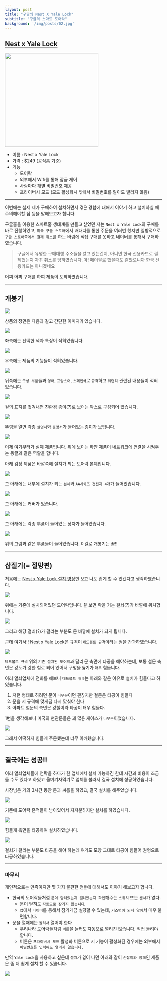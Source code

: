 ```yaml
---
layout: post
title: "구글의 Nest X Yale Lock"
subtitle: "구글의 스마트 도어락"
background: '/img/posts/02.jpg'
---
```



## [Nest x Yale Lock](https://store.google.com/us/product/nest_x_yale_lock?hl=en-US)

<img src="https://m.media-amazon.com/images/I/71Jg-ABCbXL._AC_SL1500_.jpg" width="300">

- 이름 : Nest x Yale Lock
- 가격 : $249 (공식홈 기준)
- 기능
    - 도어락
    - 외부에서 Wifi를 통해 잠금 제어
    - 사람마다 개별 비밀번호 제공
    - 프라이버시 모드 (모드 활성화시 밖에서 비밀번호를 알아도 열리지 않음)

---

이번에는 실제 제가 구매하여 설치하면서 겪은 경험에 대해서 이야기 하고 설치하실 때 주의해야할 점 등을 말해보고자 합니다.

구글홈을 이용한 스마트홈 생태계를 만들고 싶었던 저는 `Nest x Yale Lock`의 구매를 바로 진행하였고, `미국 구글 스토어`에서 배대지를 통한 주문을 여러번 했지만 일방적으로 `구글 스토어쪽에서 결제 취소`를 하는 바람에 직접 구매를 못하고 네이버를 통해서 구매하였습니다.

>구글에서 유명한 구매대행 주소들을 알고 있는건지, 아니면 한국 신용카드로 결제했는지 자꾸 취소를 당하였습니다. 아! 페이팔로 했을때도 같았으니까 한국 신용카드는 아니겠네요

어찌 어찌 구매를 하여 제품이 도착하였습니다.

---

## 개봉기

![](https://miro.medium.com/max/6048/1*sdwYpO8mM9zTNJmZ8vN42A.jpeg)

상품의 정면은 다음과 같고 간단한 이미지가 있습니다.

![](https://miro.medium.com/max/6048/1*R7S9mzqXVMo2216ub3x-uQ.jpeg)

좌측에는 선택한 색과 특징이 적혀있습니다.

![](https://miro.medium.com/max/6048/1*u5Mq-Xy1EJH_XVsagQ2_qw.jpeg)

우측에도 제품의 기능들이 적혀있습니다.

![](https://miro.medium.com/max/6048/1*j-xQVgk0WiHzuLmWjCxNMw.jpeg)

뒤쪽에는 `구성 부품`들과 `영어`, `프랑스어`, `스페인어`로 `규격`하고 `워런티` 관련된 내용들이 적혀 있습니다.


![](https://miro.medium.com/max/6048/1*RxKkqWsbj0I93Z1f66w_QA.jpeg)

겉의 표지를 벗겨내면 친환경 종이(?)로 보이는 박스로 구성되어 있습니다.

![](https://miro.medium.com/max/6048/1*6y-c4g_1uvO8EctIUUr_vA.jpeg)

뚜껑을 열면 각종 `설명서`와 `증명서`가 들어있는 종이가 보입니다.

![](https://miro.medium.com/max/6048/1*vSuCc7QpqpM-9pbI-gjZ7A.jpeg)

이제 여기부터가 실제 제품입니다. 위에 보이는 하얀 제품이 네트워크에 연결을 시켜주는 동글과 같은 역할을 합니다.

아래 검정 제품은 바깥쪽에 설치가 되는 도어락 본체입니다.

![](https://miro.medium.com/max/6048/1*L4JbUxh_Ziz3RrIPaotfmw.jpeg)

그 아래에는 내부에 설치가 되는 `본체`와 `AA사이즈 건전지 4개`가 들어있습니다.

![](https://miro.medium.com/max/6048/1*qVWOyDcgoZU3nzz8t4MoRg.jpeg)

그 아래에는 커버가 있습니다.

![](https://miro.medium.com/max/6048/1*3TTN-uKrmommOa-G_LUgBA.jpeg)

그 아래에는 각종 부품이 들어있는 상자가 들어있습니다.

![](https://miro.medium.com/max/6048/1*RKSYD3CfdQPk7ws8wqdRxA.jpeg)

위의 그림과 같은 부품들이 들어있습니다. 이걸로 개봉기는 끝!!

---

## 삽질기(= 절망편)

처음에는 [Nest x Yale Lock 설치 영상](https://youtu.be/_klxbeZ2SLc)만 보고 나도 쉽게 할 수 있겠다고 생각하였습니다.


![](https://miro.medium.com/max/6048/1*DUZ5u_939_1mImzjqrm5CA.jpeg)

위에는 기존에 설치되어있던 도어락입니다. 잘 보면 락을 거는 걸쇠(?)가 바깥에 위치합니다.

![](https://miro.medium.com/max/6048/1*ArcUTVW48Fy4jrnUJGk4tA.jpeg)

그리고 해당 걸쇠(?)가 걸리는 부분도 문 바깥에 설치가 되게 됩니다.

근데 여기서!! Nest x Yale Lock은 규격이 `데드볼트 규격`이라는 점을 간과하였습니다.

![](https://i5.walmartimages.com/asr/42e17692-5cd1-4e86-bf99-2364a29db303_1.55b97aa9f68caf7b300a3d82e3350b2f.jpeg?odnHeight=612&odnWidth=612&odnBg=FFFFFF)

`데드볼트 규격` 위의 `기존 설치된 도어락`과 달리 문 측면에 타공을 해야하는데, 보통 철문 측면은 강도가 강한 철로 되어 있어서 구멍을 뚫기가 `매우` 힘듭니다.

여러 열쇠업체에 전화를 해보니 `데드볼트 형태`는 아래와 같은 이유로 설치가 힘들다고 하였습니다.

1. 저런 형태로 하려면 문이 `나무문`이면 괜찮지만 철문은 타공이 힘들다
2. 문을 저 규격에 맞게끔 다시 맞춰야 한다
3. 아파트 철문의 측면은 강철이라 타공이 매우 힘들다.


1번을 생각해보니 미국의 현관문들은 꽤 많은 케이스가 `나무문`이었습니다.

![](https://st.hzcdn.com/simgs/pictures/exteriors/fiberglass-and-steel-doors-us-door-and-more-inc-img~ffc1c59a004f54e0_4-8381-1-35bf21d.jpg)

그래서 어떡하지 힘들게 주문했는데 너무 아까웠습니다.

---

## 결국에는 성공!!

여러 열쇠업체들에 연락을 하다가 한 업체에서 설치 가능하긴 한데 시간과 비용이 조금 들 수도 있다고 하였고 울며겨자먹기로 업체를 불러서 결국 설치에 성공하였습니다.

사장님은 거의 3시간 동안 문과 씨름을 하였고, 결국 설치를 해주었습니다.

![](https://miro.medium.com/max/6048/1*xSWCQv8TAYU5I9XNLYELew.jpeg)

기존에 도어락 흔적들이 남아있어서 지저분하지만 설치를 하였습니다.

![](https://miro.medium.com/max/6048/1*1UJRofq6l1iDCY4HsPGYIQ.jpeg)

힘들게 측면을 타공하여 설치하였습니다.

![](https://miro.medium.com/max/1400/1*SoCN36eCfPLi2VE8thUQzg.jpeg)

걸쇠가 걸리는 부분도 타공을 해야 하는데 여기도 모양 그대로 타공이 힘들어 원형으로 타공하였습니다.

---

### 마무리

개인적으로는 만족이지만 몇 가지 불편한 점들에 대해서도 이야기 해보고자 합니다.

- 한국의 도어락들처럼 `문이 닫혀있는지 열려있는지 확인`해주는 `스위치` 또는 `센서`가 없다.
    - 문이 닫혀도 `자동으로 잠기지 않습니다`.
    - `앱`에서 `타이머`를 통해서 잠기게끔 설정할 수 있는데, `커스텀이 되지 않아`서 매우 불편합니다.
- 문을 열때에는 `돌려서` 열어야 한다
    - 우리나라 도어락들처럼 `버튼`을 눌러도 자동으로 열리진 않습니다. 직접 돌려야 합니다.
    - 버튼은 `프라이버시 모드` 활성화 버튼으로 저 기능이 활성화된 경우에는 외부에서 `비밀번호를 입력해도 열리지 않습니다.`


만약 `Yale Lock`을 사용하고 싶은데 `설치`가 겁이 나면 아래와 같이 `손잡이와 함께`인 제품은 좀 더 쉽게 설치 할 수 있습니다.

![](https://cdn.shopify.com/s/files/1/0097/2433/0084/files/ProductSelector-Block.jpg?v=1612780776)